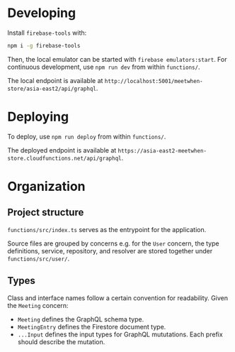 # Developing

Install `firebase-tools` with:

```bash
npm i -g firebase-tools
```

Then, the local emulator can be started with `firebase emulators:start`. For continuous development, use `npm run dev` from within `functions/`.

The local endpoint is available at `http://localhost:5001/meetwhen-store/asia-east2/api/graphql`.

# Deploying

To deploy, use `npm run deploy` from within `functions/`.

The deployed endpoint is available at `https://asia-east2-meetwhen-store.cloudfunctions.net/api/graphql`.

# Organization

## Project structure

`functions/src/index.ts` serves as the entrypoint for the application.

Source files are grouped by concerns e.g. for the `User` concern, the type definitions, service, repository, and resolver are stored together under `functions/src/user/`.

## Types

Class and interface names follow a certain convention for readability. Given the `Meeting` concern:

- `Meeting` defines the GraphQL schema type.
- `MeetingEntry` defines the Firestore document type.
- `...Input` defines the input types for GraphQL mututations. Each prefix should describe the mutation.
